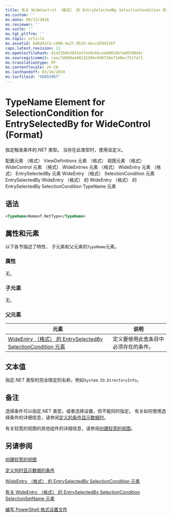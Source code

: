 ```yaml
---
title: 有关 WideControl （格式） 的 EntrySelectedBy SelectionCondition 的 TypeName 元素 |Microsoft Docs
ms.custom: ''
ms.date: 09/13/2016
ms.reviewer: ''
ms.suite: ''
ms.tgt_pltfrm: ''
ms.topic: article
ms.assetid: 6d6d43fa-c900-4e2f-952d-deccd584236f
caps.latest.revision: 11
ms.openlocfilehash: 6142350e3843a5feddcb5cee8901bbfa607d8d4c
ms.sourcegitcommit: caac7d098a448232304c9d6728e7340ec7517a71
ms.translationtype: MT
ms.contentlocale: zh-CN
ms.lasthandoff: 03/16/2019
ms.locfileid: "58055967"
---
```

# <a name="typename-element-for-selectioncondition-for-entryselectedby-for-widecontrol-format"></a>TypeName Element for SelectionCondition for EntrySelectedBy for WideControl (Format)

指定触发条件的.NET 类型。 当存在此类型时，使用该定义。

配置元素 （格式） ViewDefinitions 元素 （格式） 视图元素 （格式） WideControl 元素 （格式） WideEntries 元素 （格式） WideEntry 元素 （格式） EntrySelectedBy 元素 WideEntry （格式） SelectionCondition 元素EntrySelectedBy WideEntry （格式） 的 WideEntry （格式） 的 EntrySelectedBy SelectionCondition TypeName 元素

## <a name="syntax"></a>语法

```xml
<TypeName>Nameof.NetType</TypeName>
```

## <a name="attributes-and-elements"></a>属性和元素

以下各节描述了特性、 子元素和父元素的`TypeName`元素。

### <a name="attributes"></a>属性

无。

### <a name="child-elements"></a>子元素

无。

### <a name="parent-elements"></a>父元素

|元素|说明|
|-------------|-----------------|
|[WideEntry （格式） 的 EntrySelectedBy SelectionCondition 元素](./selectioncondition-element-for-entryselectedby-for-widecontrol-format.md)|定义要使用此宽条目中必须存在的条件。|

## <a name="text-value"></a>文本值

指定.NET 类型的完全限定的名称，例如`System.IO.DirectoryInfo`。

## <a name="remarks"></a>备注

选择条件可以指定.NET 类型，或者选择设置，但不能同时指定。 有关如何使用选择条件的详细信息，请参阅[定义的条件显示数据时](./defining-conditions-for-displaying-data.md)。

有关较宽的视图的其他组件的详细信息，请参阅[创建较宽的视图](./creating-a-wide-view.md)。

## <a name="see-also"></a>另请参阅

[创建较宽的视图](./creating-a-wide-view.md)

[定义何时显示数据的条件](./defining-conditions-for-displaying-data.md)

[WideEntry （格式） 的 EntrySelectedBy SelectionCondition 元素](./selectioncondition-element-for-entryselectedby-for-widecontrol-format.md)

[有关 WideEntry （格式） 的 EntrySelectedBy SelectionCondition SelectionSetName 元素](./selectionsetname-element-for-selectioncondition-for-entryselectedby-for-wideentry-format.md)

[编写 PowerShell 格式设置文件](./writing-a-powershell-formatting-file.md)

